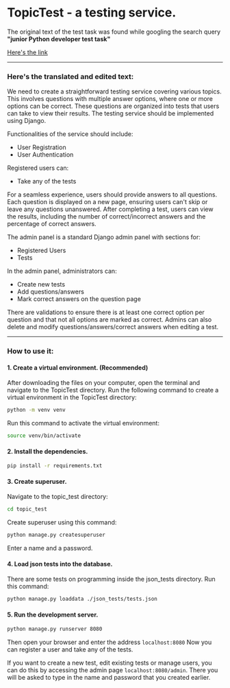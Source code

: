 # TopicTest - a testing service.

The original text of the test task was found while googling the search query **"junior Python developer test task"** 

[Here's the link](https://qna.habr.com/q/212981)

---

### Here's the translated and edited text:

We need to create a straightforward testing service covering various topics. This involves questions with multiple answer options, where one or more options can be correct. These questions are organized into tests that users can take to view their results. The testing service should be implemented using Django.

Functionalities of the service should include:

- User Registration
- User Authentication

Registered users can:

- Take any of the tests

For a seamless experience, users should provide answers to all questions. Each question is displayed on a new page, ensuring users can't skip or leave any questions unanswered. After completing a test, users can view the results, including the number of correct/incorrect answers and the percentage of correct answers.

The admin panel is a standard Django admin panel with sections for:

- Registered Users
- Tests

In the admin panel, administrators can:

- Create new tests
- Add questions/answers
- Mark correct answers on the question page

There are validations to ensure there is at least one correct option per question and that not all options are marked as correct. Admins can also delete and modify questions/answers/correct answers when editing a test.

---

### How to use it:

#### 1. Create a virtual environment. (Recommended)
After downloading the files on your computer, open the terminal and navigate to the TopicTest directory.
Run the following command to create a virtual environment in the TopicTest directory:
```bash
python -m venv venv
```
Run this command to activate the virtual environment:
```bash
source venv/bin/activate
```

#### 2. Install the dependencies.
```bash
pip install -r requirements.txt
```

#### 3. Create superuser.
Navigate to the topic_test directory:
```bash
cd topic_test
```
Create superuser using this command:
```bash
python manage.py createsuperuser
```
Enter a name and a password.

#### 4. Load json tests into the database.
There are some tests on programming inside the json_tests directory.
Run this command:
```bash
python manage.py loaddata ./json_tests/tests.json
```

#### 5. Run the development server.
```bash
python manage.py runserver 8080
```
Then open your browser and enter the address `localhost:8080`
Now you can register a user and take any of the tests.

If you want to create a new test, edit existing tests or manage users,
you can do this by accessing the admin page `localhost:8080/admin`.
There you will be asked to type in the name and password that you created earlier.
